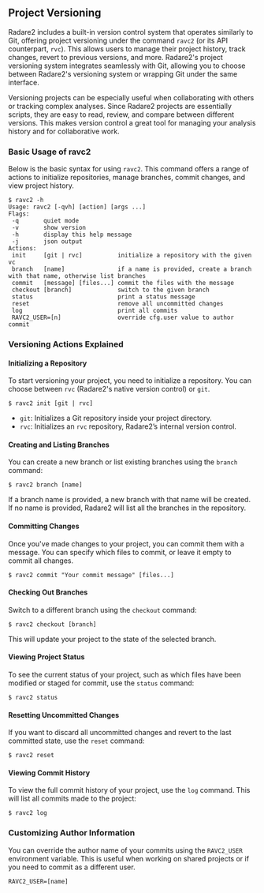 ## Project Versioning

Radare2 includes a built-in version control system that operates similarly to Git, offering project versioning under the command `ravc2` (or its API counterpart, `rvc`). This allows users to manage their project history, track changes, revert to previous versions, and more. Radare2's project versioning system integrates seamlessly with Git, allowing you to choose between Radare2's versioning system or wrapping Git under the same interface.

Versioning projects can be especially useful when collaborating with others or tracking complex analyses. Since Radare2 projects are essentially scripts, they are easy to read, review, and compare between different versions. This makes version control a great tool for managing your analysis history and for collaborative work.

### Basic Usage of ravc2

Below is the basic syntax for using `ravc2`. This command offers a range of actions to initialize repositories, manage branches, commit changes, and view project history.

```console
$ ravc2 -h
Usage: ravc2 [-qvh] [action] [args ...]
Flags:
 -q       quiet mode
 -v       show version
 -h       display this help message
 -j       json output
Actions:
 init     [git | rvc]          initialize a repository with the given vc
 branch   [name]               if a name is provided, create a branch with that name, otherwise list branches
 commit   [message] [files...] commit the files with the message
 checkout [branch]             switch to the given branch
 status                        print a status message
 reset                         remove all uncommitted changes
 log                           print all commits
 RAVC2_USER=[n]                override cfg.user value to author commit
```

### Versioning Actions Explained

#### Initializing a Repository

To start versioning your project, you need to initialize a repository. You can choose between `rvc` (Radare2's native version control) or `git`.

```console
$ ravc2 init [git | rvc]
```

* `git`: Initializes a Git repository inside your project directory.
* `rvc`: Initializes an `rvc` repository, Radare2’s internal version control.

#### Creating and Listing Branches

You can create a new branch or list existing branches using the `branch` command:

```console
$ ravc2 branch [name]
```

If a branch name is provided, a new branch with that name will be created. If no name is provided, Radare2 will list all the branches in the repository.

#### Committing Changes

Once you've made changes to your project, you can commit them with a message. You can specify which files to commit, or leave it empty to commit all changes.

```console
$ ravc2 commit "Your commit message" [files...]
```

#### Checking Out Branches

Switch to a different branch using the `checkout` command:

```console
$ ravc2 checkout [branch]
```

This will update your project to the state of the selected branch.

#### Viewing Project Status

To see the current status of your project, such as which files have been modified or staged for commit, use the `status` command:

```console
$ ravc2 status
```

#### Resetting Uncommitted Changes

If you want to discard all uncommitted changes and revert to the last committed state, use the `reset` command:

```console
$ ravc2 reset
```

#### Viewing Commit History

To view the full commit history of your project, use the `log` command. This will list all commits made to the project:

```console
$ ravc2 log
```

### Customizing Author Information

You can override the author name of your commits using the `RAVC2_USER` environment variable. This is useful when working on shared projects or if you need to commit as a different user.

```console
RAVC2_USER=[name]
```
